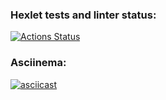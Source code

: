 ### Hexlet tests and linter status:
[![Actions Status](https://github.com/NikolaiProgramist/php-project-48/actions/workflows/hexlet-check.yml/badge.svg)](https://github.com/NikolaiProgramist/php-project-48/actions)

### Asciinema:
[![asciicast](https://asciinema.org/a/681719.svg)](https://asciinema.org/a/681719)
